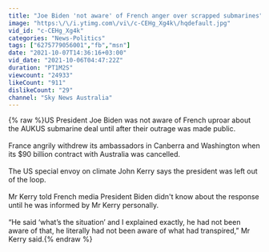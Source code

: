 ```yaml
---
title: "Joe Biden 'not aware' of French anger over scrapped submarines"
image: "https:\/\/i.ytimg.com\/vi\/c-CEHg_Xg4k\/hqdefault.jpg"
vid_id: "c-CEHg_Xg4k"
categories: "News-Politics"
tags: ["6275779056001","fb","msn"]
date: "2021-10-07T14:36:16+03:00"
vid_date: "2021-10-06T04:47:22Z"
duration: "PT1M2S"
viewcount: "24933"
likeCount: "911"
dislikeCount: "29"
channel: "Sky News Australia"
---
```

{% raw %}US President Joe Biden was not aware of French uproar about the AUKUS submarine deal until after their outrage was made public.<br /><br />France angrily withdrew its ambassadors in Canberra and Washington when its $90 billion contract with Australia was cancelled.<br /><br />The US special envoy on climate John Kerry says the president was left out of the loop.<br /><br />Mr Kerry told French media President Biden didn't know about the response until he was informed by Mr Kerry personally.<br /><br />“He said ‘what’s the situation’ and I explained exactly, he had not been aware of that, he literally had not been aware of what had transpired,” Mr Kerry said.{% endraw %}
